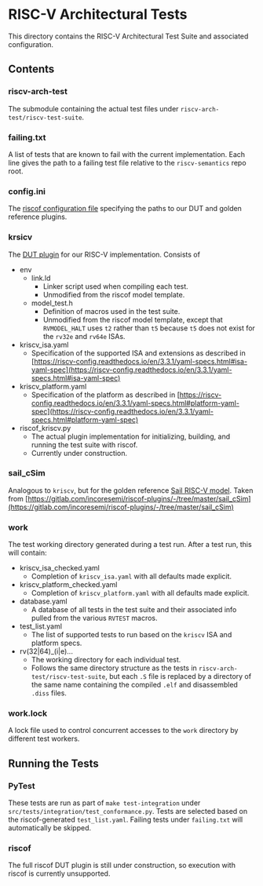 # RISC-V Architectural Tests
This directory contains the RISC-V Architectural Test Suite and associated configuration.

## Contents
### riscv-arch-test
The submodule containing the actual test files under `riscv-arch-test/riscv-test-suite`.

### failing.txt
A list of tests that are known to fail with the current implementation. Each line gives the path to a failing test file relative to the `riscv-semantics` repo root.

### config.ini
The [riscof configuration file](https://riscof.readthedocs.io/en/1.24.0/inputs.html?highlight=config.ini#config-ini-syntax) specifying the paths to our DUT and golden reference plugins. 

### krsicv
The [DUT plugin](https://riscof.readthedocs.io/en/1.24.0/plugins.html) for our RISC-V implementation. Consists of
- env
  - link.ld
     - Linker script used when compiling each test. 
     - Unmodified from the riscof model template.
   - model_test.h
     - Definition of macros used in the test suite.
     - Unmodified from the riscof model template, except that `RVMODEL_HALT` uses `t2` rather than `t5` because `t5` does not exist for the `rv32e` and `rv64e` ISAs.
- kriscv_isa.yaml
  - Specification of the supported ISA and extensions as described in [https://riscv-config.readthedocs.io/en/3.3.1/yaml-specs.html#isa-yaml-spec](https://riscv-config.readthedocs.io/en/3.3.1/yaml-specs.html#isa-yaml-spec)
- kriscv_platform.yaml
   - Specification of the platform as described in [https://riscv-config.readthedocs.io/en/3.3.1/yaml-specs.html#platform-yaml-spec](https://riscv-config.readthedocs.io/en/3.3.1/yaml-specs.html#platform-yaml-spec)
- riscof_kriscv.py
   - The actual plugin implementation for initializing, building, and running the test suite  with riscof.
   - Currently under construction.

### sail_cSim
Analogous to `kriscv`, but for the golden reference [Sail RISC-V model](https://github.com/riscv/sail-riscv). Taken from [https://gitlab.com/incoresemi/riscof-plugins/-/tree/master/sail_cSim](https://gitlab.com/incoresemi/riscof-plugins/-/tree/master/sail_cSim)

### work
The test working directory generated during a test run. After a test run, this will contain:
 - kriscv_isa_checked.yaml
   - Completion of `kriscv_isa.yaml` with all defaults made explicit.
 - kriscv_platform_checked.yaml
   - Completion of `kriscv_platform.yaml` with all defaults made explicit.  
 - database.yaml
    -  A database of all tests in the test suite and their associated info pulled from the various `RVTEST` macros.
- test_list.yaml
   - The list of supported tests to run based on the `kriscv` ISA and platform specs.
- rv(32|64)_(i|e)...
   - The working directory for each individual test.
   - Follows the same directory structure as the tests in `riscv-arch-test/riscv-test-suite`, but each `.S` file is replaced by a directory of the same name containing the compiled `.elf` and disassembled `.diss` files.

### work.lock
A lock file used to control concurrent accesses to the `work` directory by different test workers.

## Running the Tests
### PyTest
These tests are run as part of `make test-integration` under `src/tests/integration/test_conformance.py`. Tests are selected based on the riscof-generated `test_list.yaml`. Failing tests under `failing.txt` will automatically be skipped.

### riscof
The full riscof DUT plugin is still under construction, so execution with riscof is currently unsupported.

